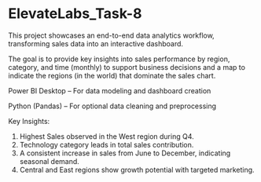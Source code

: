 # ElevateLabs_Task-8

This project showcases an end-to-end data analytics workflow, transforming sales data into an interactive dashboard. 

The goal is to provide key insights into sales performance by region, category, and time (monthly) to support business decisions and a map to indicate the regions (in the world) that dominate the sales chart.

Power BI Desktop – For data modeling and dashboard creation

Python (Pandas) – For optional data cleaning and preprocessing

Key Insights:
1. Highest Sales observed in the West region during Q4.
2. Technology category leads in total sales contribution.
3. A consistent increase in sales from June to December, indicating seasonal demand.
4. Central and East regions show growth potential with targeted marketing.

